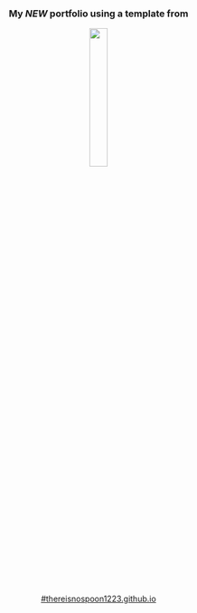 
<h3 align="center"> My <em>NEW</em> portfolio using a template from</h3>
<p align="center"><a title="ShaeSmith" href="https://html5up.net/big-picture">
    <img src="https://www.vectorlogo.zone/logos/html5up/html5up-ar21.png" width="25%" height="25%"/> 

<h3></h3>

<p align="center">#thereisnospoon1223.github.io</p>

